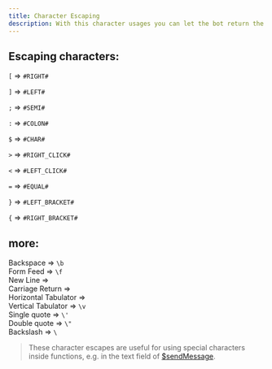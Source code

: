 ```yaml
---
title: Character Escaping
description: With this character usages you can let the bot return the given caracters without accepting this as a separator or as the end of a function.
---
```


## Escaping characters:

`[` => `#RIGHT#`

`]` => `#LEFT#`

`;` => `#SEMI#`

`:` => `#COLON#`

`$` => `#CHAR#`

`>` => `#RIGHT_CLICK#`

`<` => `#LEFT_CLICK#`

`=` => `#EQUAL#`

`}` => `#LEFT_BRACKET#`

`{` => `#RIGHT_BRACKET#`

## more:

Backspace => `\b`\
Form Feed => `\f`\
New Line =>\
Carriage Return =>\
Horizontal Tabulator =>\
Vertical Tabulator => `\v`\
Single quote => `\'`\
Double quote => `\"`\
Backslash => `\`

> These character escapes are useful for using special characters inside functions, e.g. in the text field of [$sendMessage](../functions/sendmessage).